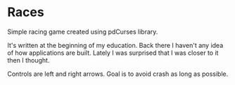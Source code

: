 # Races
Simple racing game created using pdCurses library.

It's written at the beginning of my education. Back there I haven't any idea of how applications are built.
Lately I was surprised that I was closer to it then I thought.

Controls are left and right arrows.
Goal is to avoid crash as long as possible.
